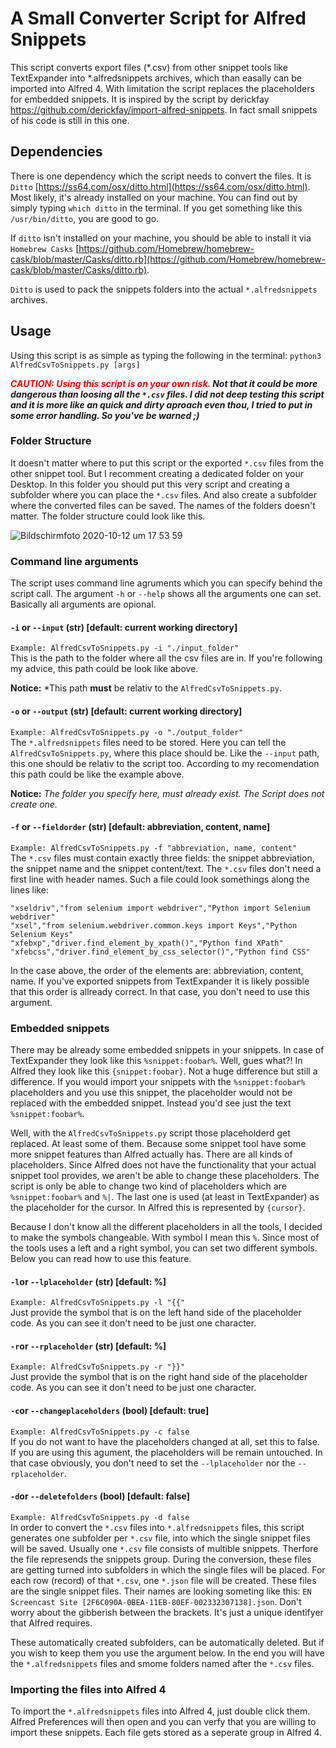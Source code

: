 # A Small Converter Script for Alfred Snippets

This script converts export files (*.csv) from other snippet tools like TextExpander into *.alfredsnippets archives, which than easally can be imported into Alfred 4. With limitation the script replaces the placeholders for embedded snippets. It is inspired by the script by derickfay https://github.com/derickfay/import-alfred-snippets. In fact small snippets of his code is still in this one. 

## Dependencies
There is one dependency which the script needs to convert the files. It is `Ditto` [https://ss64.com/osx/ditto.html](https://ss64.com/osx/ditto.html). Most likely, it's already installed on your machine. You can find out by simply typing `which ditto` in the terminal. If you get something like this `/usr/bin/ditto`, you are good to go.

If `ditto` isn't installed on your machine, you should be able to install it via `Homebrew Casks` [https://github.com/Homebrew/homebrew-cask/blob/master/Casks/ditto.rb](https://github.com/Homebrew/homebrew-cask/blob/master/Casks/ditto.rb). 

`Ditto` is used to pack the snippets folders into the actual `*.alfredsnippets` archives.

## Usage 
Using this script is as simple as typing the following in the terminal:
`python3 AlfredCsvToSnippets.py [args]`  

**_*<span style="color: #ff0000">CAUTION: Using this script is on your own risk.</span> Not that it could be more dangerous than loosing all the `*.csv` files. I did not deep testing this script and it is more like an quick and dirty aproach even thou, I tried to put in some error handling. So you've be warned ;)*_**

### Folder Structure 
It doesn't matter where to put this script or the exported `*.csv` files from the other snippet tool. But I recomment creating a dedicated folder on your Desktop. In this folder you should put this very script and creating a subfolder where you can place the `*.csv` files. And also create a subfolder where the converted files can be saved. The names of the folders doesn't matter. The folder structure could look like this.

![Bildschirmfoto 2020-10-12 um 17 53 59](https://user-images.githubusercontent.com/6610580/95774830-7b319300-0cc1-11eb-9a1a-15f231aa9abc.png)

### Command line arguments 
The script uses command line agruments which you can specify behind the script call. The argument `-h` or `--help` shows all the arguments one can set. Basically all arguments are opional. 

#### `-i` or `--input` (str) [default: current working directory]
`Example: AlfredCsvToSnippets.py -i "./input_folder"`<br>
This is the path to the folder where all the csv files are in. If you're following my advice, this path could be look like above.

**Notice:** *This path **must** be relativ to the `AlfredCsvToSnippets.py`. 

#### `-o` or `--output` (str) [default: current working directory]
`Example: AlfredCsvToSnippets.py -o "./output_folder"`<br>
The `*.alfredsnippets` files need to be stored. Here you can tell the `AlfredCsvToSnippets.py`, where this place should be. Like the `--input` path, this one should be relativ to the script too. According to my recomendation this path could be like the example above. 

**Notice:** *The folder you specify here, must already exist. The Script does not create one.*

#### `-f` or `--fieldorder` (str) [default: abbreviation, content, name]
`Example: AlfredCsvToSnippets.py -f "abbreviation, name, content"`<br>
The `*.csv` files must contain exactly three fields: the snippet abbreviation, the snippet name and the snippet content/text. The `*.csv` files don't need a first line with header names. Such a file could look somethings along the lines like:
```
"xseldriv","from selenium import webdriver","Python import Selenium webdriver"
"xsel","from selenium.webdriver.common.keys import Keys","Python Selenium Keys"
"xfebxp","driver.find_element_by_xpath()","Python find XPath"
"xfebcss","driver.find_element_by_css_selector()","Python find CSS"
``` 

In the case above, the order of the elements are: abbreviation, content, name. If you've exported snippets from TextExpander it is likely possible that this order is allready correct. In that case, you don't need to use this argument.

### Embedded snippets
There may be already some embedded snippets in your snippets. In case of TextExpander they look like this `%snippet:foobar%`. Well, gues what?! In Alfred they look like this `{snippet:foobar}`. Not a huge difference but still a difference. If you would import your snippets with the `%snippet:foobar%` placeholders and you use this snippet, the placeholder would not be replaced with the embedded snippet. Instead you'd see just the text `%snippet:foobar%`.

Well, with the `AlfredCsvToSnippets.py` script those placeholderd get replaced. At least some of them. Because some snippet tool have some more snippet features than Alfred actually has. There are all kinds of placeholders. Since Alfred does not have the functionality that your actual snippet tool provides, we aren't be able to change these placeholders. The script is only be able to change two kind of placeholders which are `%snippet:foobar%` and `%|`. The last one is used (at least in TextExpander) as the placeholder for the cursor. In Alfred this is represented by `{cursor}`.

Because I don't know all the different placeholders in all the tools, I decided to make the symbols changeable. With symbol I mean this `%`. Since most of the tools uses a left and a right symbol, you can set two different symbols. Below you can read how to use this feature.

#### `-l`or `--lplaceholder` (str) [default: %]
`Example: AlfredCsvToSnippets.py -l "{{"`<br>
Just provide the symbol that is on the left hand side of the placeholder code. As you can see it don't need to be just one character.

#### `-r`or `--rplaceholder` (str) [default: %]
`Example: AlfredCsvToSnippets.py -r "}}"`<br>
Just provide the symbol that is on the right hand side of the placeholder code. As you can see it don't need to be just one character.

#### `-c`or `--changeplaceholders` (bool) [default: true]
`Example: AlfredCsvToSnippets.py -c false`<br>
If you do not want to have the placeholders changed at all, set this to false. If you are using this agument, the placeholders will be remain untouched. In that case obviously, you don't need to set the `--lplaceholder` nor the `--rplaceholder`.

#### `-d`or `--deletefolders` (bool) [default: false]
`Example: AlfredCsvToSnippets.py -d false`<br>
In order to convert the `*.csv` files into `*.alfredsnippets` files, this script generates one subfolder per `*.csv` file, into which the single snippet files will be saved. Usually one `*.csv` file consists of multible snippets. Therfore the file represends the snippets group. During the conversion, these files are getting turned into subfolders in which the single files will be placed. For each row (record) of that `*.csv`, one `*.json` file will be created. These files are the single snippet files. Their names are looking someting like this: `EN Screencast Site [2F6C090A-0BEA-11EB-80EF-002332307138].json`. Don't worry about the gibberish between the brackets. It's just a unique identifyer that Alfred requires.

These automatically created subfolders, can be automatically deleted. But if you wish to keep them you use the argument below. In the end you will have the `*.alfredsnippets` files and smome folders named after the `*.csv` files. 


### Importing the files into Alfred 4
To import the `*.alfredsnippets` files into Alfred 4, just double click them. Alfred Preferences will then open and you can verfy that you are willing to import these snippets. Each file gets stored as a seperate group in Alfred 4.
